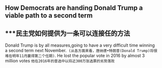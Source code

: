 ## How Democrats are handing Donald Trump a viable path to a second term
## ***民主党如何提供为一条可以连接任的方法

Donald Trump is by all measures,going to have a very difficult time winning a  second term next November.```
(从各方面来看，唐纳德•特朗普(Donald Trump)将很难在明年11月赢得第二个任期)```. He lost the popular vote in 2016 by almost 3 million votes ```他在2016年的普选中以将近300万张选票的劣势落败``` 




